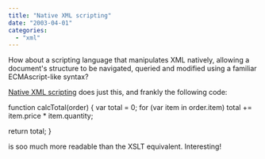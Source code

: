 ```yaml
---
title: "Native XML scripting"
date: "2003-04-01"
categories: 
  - "xml"
---
```


How about a scripting language that manipulates XML natively, allowing a document's structure to be navigated, queried and modified using a familiar ECMAscript-like syntax?

[Native XML scripting](http://dev2dev.bea.com/articles/JSchneider_XML.jsp) does just this, and frankly the following code:

function calcTotal(order) {
var total = 0;
for (var item in order.item)
total += item.price \* item.quantity;

return total;
}

is soo much more readable than the XSLT equivalent. Interesting!
